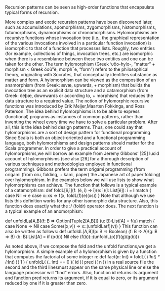 Recursion patterns can be seen as high-order functions that encapsulate typical forms of recursion.
<p>More complex and exotic recursion patterns have been discovered later, such as accumulations, apomorphisms,
zygomorphisms, histomorphisms, futumorphisms, dynamorphisms or chronomorphisms.
Hylomorphisms are recursive functions whose invocation tree (i.e., the graphical
representation of the various invocations involved in a particular function invocation)
is isomorphic to that of a function that processes lists. Roughly, two entities (for
example, collections of things, invocation trees, etc.) are isomorphic when there is a
resemblance between these two entities and one can be taken for the other. The term
hylomorphism (Greek ‘υõo-hylo-, “matter” + morphism < Greek öoû"è, morph¯e,
“form”) refers to the philosophical theory, originating with Socrates, that conceptually
identifies substance as matter and form. A hylomorphism can be viewed as
the composition of an anamorphism (from Greek: ævæ, upwards, + morphism)
that builds the invocation tree as an explicit data structure and a catamorphism
(from Greek: ôëþæ, downwards or according to, + morphism) that reduces the data
structure to a required value. The notion of hylomorphic recursive functions was
introduced by Erik Meijer,Maarten Fokkinga, and Ross Paterson.
The idea behind hylomorphisms is to be able to express (functional) programs as
instances of common patterns, rather than inventing the wheel every time we have
to solve a particular problem. After all, this is the idea behind design patterns. Thus,
one could say that hylomorphisms are a sort of design pattern for functional programming.
Since Scala is both an object-oriented and a functional programming
language, both hylomorphisms and design patterns should matter for the Scala programmer.
In order to give a practical account of hylomorphisms,we will borrow an
example from Jeremy Gibbons’ [25] lucid account of hylomorphisms (see also [26]
for a thorough description of various techniques and methodologies employed in
functional programming). Gibbons prefers the term origami programming (from
origami (from oru, folding, + kami, paper) the Japanese art of paper folding) over
hylomorphism.
In the examples below we will use lists to show what hylomorphisms can achieve.
The function that follows is a typical example of a catamorphism:
def foldL[ë,ì](f: (ë, ì) => ì)(e: ì)(l: List[ë]): ì =
l match {
case Nil => e
case x::xs => f(x, foldL(f)(e)(xs))
}
Note that although we use lists this definition works for any other isomorphic data
structure. Also, this function does exactly what the :/ (foldr) operator does. The
next function is a typical example of an anomorphism:

def unfoldLa[A,B](f: B => Option[Tuple2[A,B]])
(u: B):List[A] =
f(u) match {  
case None => Nil
case Some((x,v)) => x::(unfoldLa(f)(v))
}
This function can also be written as follows:
def unfoldL[A,B](p: B => Boolean)
(f: B => A)(g: B => B)
(b: B):List[A] =
if (p(b))
Nil
else
(f(b))::(unfoldL(p)(f)(g)(g(b)))

As noted above, if we compose the fold and the unfold functions,we get a hylomorphism.
A simple example of a hylomorphism is given by a function that computes
the factorial of some integer n:
def fact(n: Int) =
foldL( (_:Int) * (_:Int) )( 1 )
( unfoldL( (_:Int) == 0 )( id )( pred )( n ))
In a real source file the second and the third linesmust appear on the same physical
line or else the language processor will “find” errors. Also, function id returns
its argument and function pred returns its argument, if it is equal to zero, or its
argument reduced by one if it is greater than zero.
